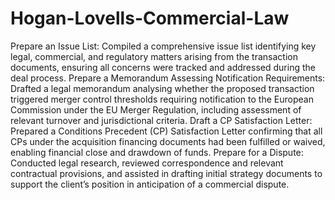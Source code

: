 # Hogan-Lovells-Commercial-Law
Prepare an Issue List: Compiled a comprehensive issue list identifying key legal, commercial, and regulatory matters arising from the transaction documents, ensuring all concerns were tracked and addressed during the deal process.
Prepare a Memorandum Assessing Notification Requirements: Drafted a legal memorandum analysing whether the proposed transaction triggered merger control thresholds requiring notification to the European Commission under the EU Merger Regulation, including assessment of relevant turnover and jurisdictional criteria.
Draft a CP Satisfaction Letter: Prepared a Conditions Precedent (CP) Satisfaction Letter confirming that all CPs under the acquisition financing documents had been fulfilled or waived, enabling financial close and drawdown of funds.
Prepare for a Dispute: Conducted legal research, reviewed correspondence and relevant contractual provisions, and assisted in drafting initial strategy documents to support the client’s position in anticipation of a commercial dispute.
